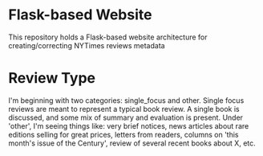 # Flask-based Website

This repository holds a Flask-based website architecture for creating/correcting NYTimes reviews metadata

# Review Type

I'm beginning with two categories: single_focus and other. Single focus reviews are meant to represent a typical book review. A single book is discussed, and some mix of summary and evaluation is present. Under 'other', I'm seeing things like: very brief notices, news articles about rare editions selling for great prices, letters from readers, columns on 'this month's issue of the Century', review of several recent books about X, etc. 
